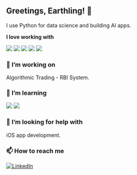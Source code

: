 ## Greetings, Earthling! 👋

I use Python for data science and building AI apps.

<div display="flex">

**I love working with**

<div display="flex">
    <img src="https://img.shields.io/badge/HTML-%23E34F26.svg?logo=html5&logoColor=white"/>
  <img src="https://img.shields.io/badge/Python-3776AB?logo=python&logoColor=fff"/>
  <img src="https://img.shields.io/badge/R-%23276DC3.svg?logo=r&logoColor=white"/>
  <img src="https://img.shields.io/badge/C++-%2300599C.svg?"/>
<img src ="https://img.shields.io/badge/Java-%23ED8B00.svg?"/>
</div>

  
### 🔭 I’m working on

Algorithmic Trading - RBI System. 

### 🌱 I’m learning

<div display="flex">
  <img src="https://img.shields.io/badge/TypeScript-3178C6?logo=typescript&logoColor=fff"/>
  <img src="https://img.shields.io/badge/JavaScript-F7DF1E?logo=javascript&logoColor=000"/>
</div>

### 🤔 I’m looking for help with

iOS app development.

</div>

### 📫 How to reach me

<div display="flex">
  <a href="https://www.linkedin.com/in/rishabh-r-7659ba11a/">
    <img src="https://img.shields.io/badge/linkedin-%230077B5.svg?style=for-the-badge&logo=linkedin&logoColor=white" alt="LinkedIn"/>
  </a>
</div>



